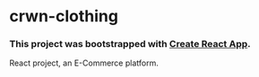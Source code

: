 # crwn-clothing
### This project was bootstrapped with [Create React App](https://github.com/facebook/create-react-app).
React project, an E-Commerce platform.
